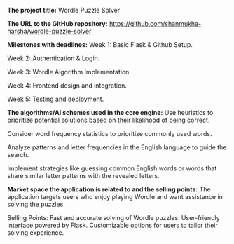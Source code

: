**The project title:**
Wordle Puzzle Solver

**The URL to the GitHub repository:**
https://github.com/shanmukha-harsha/wordle-puzzle-solver

**Milestones with deadlines:**
Week 1: Basic Flask & Github Setup.

Week 2: Authentication & Login.

Week 3: Wordle Algorithm Implementation.

Week 4: Frontend design and integration.

Week 5: Testing and deployment.


**The algorithms/AI schemes used in the core engine:**
Use heuristics to prioritize potential solutions based on their likelihood of being correct.

Consider word frequency statistics to prioritize commonly used words.

Analyze patterns and letter frequencies in the English language to guide the search.

Implement strategies like guessing common English words or words that share similar letter patterns with the revealed letters.


**Market space the application is related to and the selling points:**
The application targets users who enjoy playing Wordle and want assistance in solving the puzzles.

Selling Points:
Fast and accurate solving of Wordle puzzles.
User-friendly interface powered by Flask.
Customizable options for users to tailor their solving experience.
